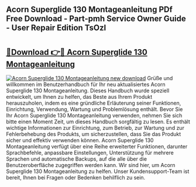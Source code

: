 ## Acorn Superglide 130 Montageanleitung PDf Free Download - Part-pmh Service Owner Guide - User Repair Edition TsOzl

# <h2><a href="http://df7doo6.blite.top/?on=Acorn+Superglide+130+Montageanleitung">🔗Download 👉🔴 Acorn Superglide 130 Montageanleitung</a></h2>

[![Acorn Superglide 130 Montageanleitung new download](https://i.imgur.com/lujVjoI.png)](http://df7doo6.blite.top/?on=Acorn+Superglide+130+Montageanleitung)
Grüße und willkommen im Benutzerhandbuch für Ihr neu aktualisiertes Acorn Superglide 130 Montageanleitung. Dieses Handbuch wurde speziell entwickelt, um Ihnen zu helfen, das Beste aus Ihrem Produkt herauszuholen, indem es eine gründliche Erläuterung seiner Funktionen, Einrichtung, Verwendung, Wartung und Problemlösung enthält. Bevor Sie Ihr Acorn Superglide 130 Montageanleitung verwenden, nehmen Sie sich bitte einen Moment Zeit, um dieses Handbuch sorgfältig zu lesen. Es enthält wichtige Informationen zur Einrichtung, zum Betrieb, zur Wartung und zur Fehlerbehebung des Produkts, um sicherzustellen, dass Sie das Produkt sicher und effektiv verwenden können. Acorn Superglide 130 Montageanleitung verfügt über eine Reihe erweiterter Funktionen, darunter Sprachbefehle, anpassbare Einstellungen, Unterstützung für mehrere Sprachen und automatische Backups, auf die alle über die Benutzeroberfläche zugegriffen werden kann. Wir sind hier, um Acorn Superglide 130 Montageanleitung zu helfen. Unser Kundensupport-Team ist bereit, Ihnen bei Fragen oder Bedenken behilflich zu sein.

